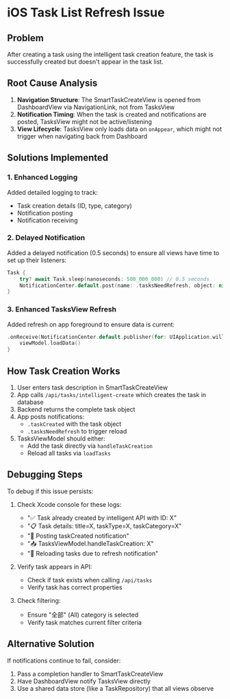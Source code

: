 # iOS Task List Refresh Issue

## Problem
After creating a task using the intelligent task creation feature, the task is successfully created but doesn't appear in the task list.

## Root Cause Analysis

1. **Navigation Structure**: The SmartTaskCreateView is opened from DashboardView via NavigationLink, not from TasksView
2. **Notification Timing**: When the task is created and notifications are posted, TasksView might not be active/listening
3. **View Lifecycle**: TasksView only loads data on `onAppear`, which might not trigger when navigating back from Dashboard

## Solutions Implemented

### 1. Enhanced Logging
Added detailed logging to track:
- Task creation details (ID, type, category)
- Notification posting
- Notification receiving

### 2. Delayed Notification
Added a delayed notification (0.5 seconds) to ensure all views have time to set up their listeners:
```swift
Task {
    try? await Task.sleep(nanoseconds: 500_000_000) // 0.5 seconds
    NotificationCenter.default.post(name: .tasksNeedRefresh, object: nil)
}
```

### 3. Enhanced TasksView Refresh
Added refresh on app foreground to ensure data is current:
```swift
.onReceive(NotificationCenter.default.publisher(for: UIApplication.willEnterForegroundNotification)) { _ in
    viewModel.loadData()
}
```

## How Task Creation Works

1. User enters task description in SmartTaskCreateView
2. App calls `/api/tasks/intelligent-create` which creates the task in database
3. Backend returns the complete task object
4. App posts notifications:
   - `.taskCreated` with the task object
   - `.tasksNeedRefresh` to trigger reload
5. TasksViewModel should either:
   - Add the task directly via `handleTaskCreation`
   - Reload all tasks via `loadTasks`

## Debugging Steps

To debug if this issue persists:

1. Check Xcode console for these logs:
   - "✅ Task already created by intelligent API with ID: X"
   - "📋 Task details: title=X, taskType=X, taskCategory=X"
   - "📮 Posting taskCreated notification"
   - "📥 TasksViewModel.handleTaskCreation: X"
   - "🔄 Reloading tasks due to refresh notification"

2. Verify task appears in API:
   - Check if task exists when calling `/api/tasks`
   - Verify task has correct properties

3. Check filtering:
   - Ensure "全部" (All) category is selected
   - Verify task matches current filter criteria

## Alternative Solution

If notifications continue to fail, consider:
1. Pass a completion handler to SmartTaskCreateView
2. Have DashboardView notify TasksView directly
3. Use a shared data store (like a TaskRepository) that all views observe